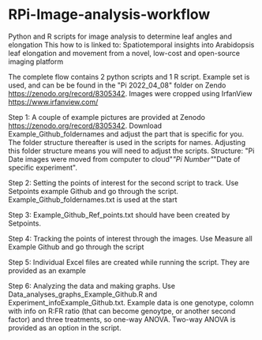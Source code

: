 # RPi-Image-analysis-workflow
Python and R scripts for image analysis to determine leaf angles and elongation
This how to is linked to: Spatiotemporal insights into Arabidopsis leaf elongation and movement from a novel, low-cost and open-source imaging platform

The complete flow contains 2 python scripts and 1 R script. Example set is used, and can be be found in the "Pi 2022_04_08" folder on Zendo https://zenodo.org/record/8305342. Images were cropped using IrfanView https://www.irfanview.com/

Step 1: A couple of example pictures are provided at Zenodo https://zenodo.org/record/8305342. Download Example_Github_foldernames and adjust the part that is specific for you. The folder structure thereafter is used in the scripts for names. Adjusting this folder structure means you will need to adjust the scripts. Structure: "Pi Date images were moved from computer to cloud"_"Pi Number"_"Date of specific experiment". 


Step 2: Setting the points of interest for the second script to track. Use Setpoints example Github and go through the script. Example_Github_foldernames.txt is used at the start

Step 3: Example_Github_Ref_points.txt should have been created by Setpoints.

Step 4: Tracking the points of interest through the images. Use Measure all Example Github and go through the script

Step 5: Individual Excel files are created while running the script. They are provided as an example

Step 6: Analyzing the data and making graphs. Use Data_analyses_graphs_Example_Github.R and Experiment_infoExample_Github.txt. 
Example data is one genotype, colomn with info on R:FR ratio (that can become genoytpe, or another second factor) and three treatments, so one-way ANOVA. Two-way ANOVA is provided as an option in the script.
